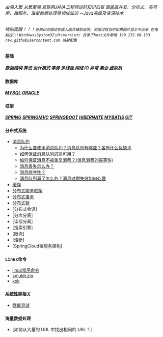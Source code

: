 ###### 由简入繁 从繁至简 互联网JAVA工程师进阶知识扫盲 涵盖高并发、分布式、高可用、微服务、海量数据处理等领域知识 --Java高级及资深技术
###### 特别提醒！！！`各知识点描述有插入图片辅助说明，浏览过程当中如果图片显示不出来 在电脑在C:\Windows\System32\drivers\etc 目录下host文件新增 199.232.68.133 raw.githubusercontent.com 映射配置`

### `基础`
##### [数据结构](./doc/数据结构.md)  [算法](./doc/算法.md)  [设计模式](./doc/设计模式.md)  [事务](./doc/事务.md)  [多线程](./doc/多线程.md)  [网络](./doc/网络.md)  [IO](./doc/IO.md)  [异常](./doc/异常.md)  [集合](./doc/Java基础及集合.md)   [虚拟机](./doc/jvm.md)
### `数据库`
##### [MYSQL](./doc/mysql.md)  [ORACLE](./doc/oracle.md)
### `框架` 
##### [SPRING](./doc/Spring.md)  [SPRINGMVC](./doc/SpringMVC.md)  [SPRINGBOOT](./doc/SpringBoot.md)  [HIBERNATE](./doc/Hibernate.md)  [MYBATIS](./doc/MyBatis.md)  [GIT](./doc/git.md)
### `分布式系统`
- [消息队列](./doc/消息队列.md)
    - [为什么要使用消息队列？消息队列有哪些？各有什么优缺点](./doc/消息队列.md)
    - [如何保证消息队列的高可用？](./doc/MQ集群.md)
    - [如何保证消息不被重复消费？(消息消费的幂等性)](./doc/消息幂等性.md)
    - [消息丢失怎么办？](./doc/消息丢失.md)
    - [消息顺序性？](./doc/消息消费顺序.md)
    - [消息队列满了怎么办？消息过期失效如何处理](./doc/消息过期失效.md)
- [缓存](./doc/缓存.md)
- [分布式服务框架](./linux常用命令.md)
- [分布式事务](./linux常用命令.md)
- [分布式锁](./doc/分布式锁.md)
- [分布式会话]
- [分库分表]
- [读写分离]
- [搜索引擎]
- [限流]
- [熔断]
- [SpringCloud微服务架构]

### `Linux命令`
- [linux常用命令](./doc/linux.md)
- [sqluldr.zip](./doc/sqluldr.zip)
- [ksh](./doc/ksh-20120801-37.el6_9.x86_64.rpm)
### `系统性能相关`
- [性能测试](./doc/性能测试指标.md)
### `海量数据处理`
- [如何从大量的 URL 中找出相同的 URL？]
